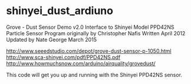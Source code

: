 # shinyei_dust_ardiuno


Grove - Dust Sensor Demo v2.0
Interface to Shinyei Model PPD42NS Particle Sensor
Program originally by Christopher Nafis 
Written April 2012
Updated by Nate George
March 2015

http://www.seeedstudio.com/depot/grove-dust-sensor-p-1050.html
http://www.sca-shinyei.com/pdf/PPD42NS.pdf
http://www.howmuchsnow.com/arduino/airquality/grovedust/

This code will get you up and running with the Shinyei PPD42NS sensor.